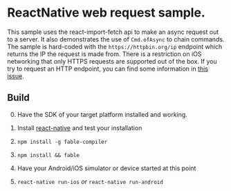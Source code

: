 # ReactNative web request sample.

This sample uses the react-import-fetch api to make an async request out to a server.
It also demonstrates the use of `Cmd.ofAsync` to chain commands.
The sample is hard-coded with the `https://httpbin.org/ip` endpoint which returns the IP the request is made from.
There is a restriction on iOS networking that only HTTPS requests are supported out of the box.
If you try to request an HTTP endpoint, you can find some information in [this issue](https://github.com/facebook/react-native/issues/5222#issuecomment-232932131).

## Build
0. Have the SDK of your target platform installed and working.

1. Install [react-native](https://facebook.github.io/react-native/) and test your installation
2. `npm install -g fable-compiler`
3. `npm install && fable`
4. Have your Android/iOS simulator or device started at this point 
5. `react-native run-ios` *or* `react-native run-android` 

